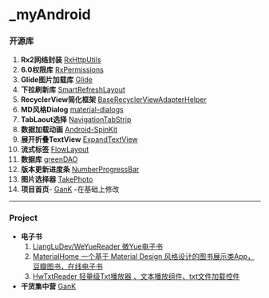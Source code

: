 # _myAndroid  

### 开源库
1. **Rx2网络封装** [RxHttpUtils](https://github.com/lygttpod/RxHttpUtils)
2. **6.0权限库** [RxPermissions](https://github.com/tbruyelle/RxPermissions)
3. **Glide图片加载库** [Glide](https://github.com/bumptech/glide)
4. **下拉刷新库** [SmartRefreshLayout](https://github.com/scwang90/SmartRefreshLayout)
5. **RecyclerView简化框架** [BaseRecyclerViewAdapterHelper](https://github.com/CymChad/BaseRecyclerViewAdapterHelper)
6. **MD风格Dialog** [material-dialogs](https://github.com/afollestad/material-dialogs)
7. **TabLaout选择** [NavigationTabStrip](https://github.com/Devlight/NavigationTabStrip)
8. **数据加载动画** [Android-SpinKit](https://github.com/ybq/Android-SpinKit)
9. **展开折叠TextView** [ExpandTextView](https://github.com/lcodecorex/ExpandTextView)
10. **流式标签** [FlowLayout](https://github.com/hongyangAndroid/FlowLayout)
11. **数据库** [greenDAO](https://github.com/greenrobot/greenDAO)
12. **版本更新进度条** [NumberProgressBar](https://github.com/daimajia/NumberProgressBar)
13. **图片选择器** [TakePhoto](https://github.com/crazycodeboy/TakePhoto)
14. **项目首页**- [GanK](https://github.com/dongjunkun/GanK) -在基础上修改

--------------------------------------------

### Project
* **电子书**  
   1. [LiangLuDev/WeYueReader 微Yue电子书](https://github.com/LiangLuDev/WeYueReader)  
   2. [MaterialHome 一个基于 Material Design 风格设计的图书展示类App，豆瓣图书，在线电子书](https://github.com/hymanme/MaterialHome)  
   3. [HwTxtReader 轻量级Txt播放器 、文本播放组件、txt文件加载控件](https://github.com/bifan-wei/HwTxtReader)
* **干货集中营** [GanK](https://github.com/dongjunkun/GanK)
